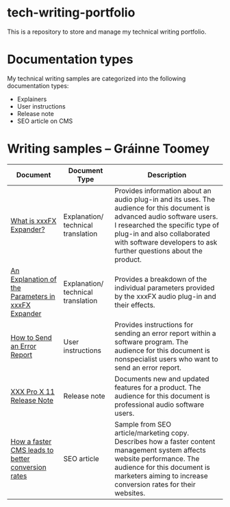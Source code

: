 # tech-writing-portfolio
This is a repository to store and manage my technical writing portfolio.

# Documentation types
My technical writing samples are categorized into the following documentation types:

* Explainers
* User instructions
* Release note
* SEO article on CMS


# Writing samples – Gráinne Toomey

|   Document    | Document Type |   Description  |
| ------------- | ------------- |  ------------- | 
| [What is xxxFX Expander?](https://github.com/toomeygm/techical-writing-portfolio/blob/main/explainers/xxxFX_expander.md) | Explanation/ technical translation  |  Provides information about an audio plug-in and its uses. The audience for this document is advanced audio software users. I researched the specific type of plug-in and also collaborated with software developers to ask further questions about the product. |
| [An Explanation of the Parameters in xxxFX Expander](https://github.com/toomeygm/techical-writing-portfolio/blob/main/explainers/xxxFX_expander_parameters.md)| Explanation/ technical translation  | Provides a breakdown of the individual parameters provided by the xxxFX audio plug-in and their effects. | 
| [How to Send an Error Report](https://github.com/toomeygm/techical-writing-portfolio/blob/main/user_instructions/sending_error_reports.md) | User instructions |  Provides instructions for sending an error report within a software program. The audience for this document is nonspecialist users who want to send an error report. | 
| [XXX Pro X 11 Release Note](https://github.com/toomeygm/techical-writing-portfolio/blob/main/press_release/pro_x11_release_note.md) | Release note |  Documents new and updated features for a product. The audience for this document is professional audio software users. | 
| [How a faster CMS leads to better conversion rates](https://github.com/toomeygm/techical-writing-portfolio/blob/main/articles/faster_cms_better_conversion_rates.md)    | SEO article   |  Sample from SEO article/marketing copy. Describes how a faster content management system affects website performance. The audience for this document is marketers aiming to increase conversion rates for their websites.  | 


